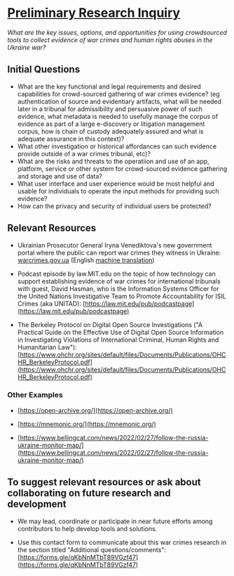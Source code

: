 # [Preliminary Research Inquiry](https://humandynamics.github.io/evident/)

*What are the key issues, options, and opportunities for using crowdsourced tools to collect evidence of war crimes and human rights abuses in the Ukraine war?*

## Initial Questions

* What are the key functional and legal requirements and desired capabilities for crowd-sourced gathering of war crimes evidence? (eg authentication of source and evidentiary artifacts, what will be needed later in a tribunal for admissibility and persuasive power of such evidence, what metadata is needed to usefully manage the corpus of evidence as part of a large e-discovery or litigation management corpus, how is chain of custody adequately assured and what is adequate assurance in this context)?
* What other investigation or historical affordances can such evidence provide outside of a war crimes tribunal, etc)?
* What are the risks and threats to the operatiion and use of an app, platform, service or other system for crowd-sourced evidence gathering and storage and use of data? 
* What user interface and user experience would be most helpful and usable for individuals to operate the input methods for providing such evidence?
* How can the privacy and security of individual users be protected? 

## Relevant Resources

* Ukrainian Prosecutor General Iryna Venediktova's  new government portal where the public can report war crimes they witness in Ukraine: [warcrimes.gov.ua](https://warcrimes.gov.ua/) (English [machine translation](https://github.com/HumanDynamics/evident/blob/main/Criminal-liability-for-RussianWarCrimes.pdf))


* Podcast episode by law.MIT.edu on the topic of how technology can support establishing evidence of war crimes for international tribunals with guest, David Hasman, who is the Information Systems Officer for the United Nations Investigative Team to Promote Accountability for ISIL Crimes (aka UNITAD): [https://law.mit.edu/pub/podcastpage](https://law.mit.edu/pub/podcastpage)


*  The Berkeley Protocol on Digital Open Source Investigations ("A Practical Guide on the Effective Use of Digital Open Source
Information in Investigating Violations of International Criminal, Human Rights and Humanitarian Law"): [https://www.ohchr.org/sites/default/files/Documents/Publications/OHCHR_BerkeleyProtocol.pdf](https://www.ohchr.org/sites/default/files/Documents/Publications/OHCHR_BerkeleyProtocol.pdf)

### Other Examples

* [https://open-archive.org/](https://open-archive.org/)

* [https://mnemonic.org/](https://mnemonic.org/)

* [https://www.bellingcat.com/news/2022/02/27/follow-the-russia-ukraine-monitor-map/](https://www.bellingcat.com/news/2022/02/27/follow-the-russia-ukraine-monitor-map/)


## To suggest relevant resources or ask about collaborating on future research and development

* We may lead, coordinate or participate in near future efforts among contributors to help develop tools and solutions.  

* Use this contact form to communicate about this war crimes research in the section titled "Additional questions/comments": [https://forms.gle/qKbNnMTbT89VGzf47](https://forms.gle/qKbNnMTbT89VGzf47)


